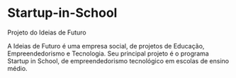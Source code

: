 # Startup-in-School
Projeto do Ideias de Futuro

A Ideias de Futuro é uma empresa social, de projetos de Educação, Empreendedorismo e Tecnologia. Seu principal projeto é o programa Startup in School, de empreendedorismo tecnológico em escolas de ensino médio.
